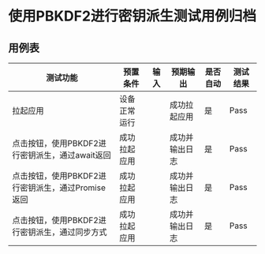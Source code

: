 # 使用PBKDF2进行密钥派生测试用例归档

## 用例表

| 测试功能                                          | 预置条件     | 输入 | 预期输出       | 是否自动 | 测试结果 |
| ------------------------------------------------- | ------------ | ---- | -------------- | -------- | -------- |
| 拉起应用                                          | 设备正常运行 |      | 成功拉起应用   | 是       | Pass     |
| 点击按钮，使用PBKDF2进行密钥派生，通过await返回   | 成功拉起应用 |      | 成功并输出日志 | 是       | Pass     |
| 点击按钮，使用PBKDF2进行密钥派生，通过Promise返回 | 成功拉起应用 |      | 成功并输出日志 | 是       | Pass     |
| 点击按钮，使用PBKDF2进行密钥派生，通过同步方式    | 成功拉起应用 |      | 成功并输出日志 | 是       | Pass     |